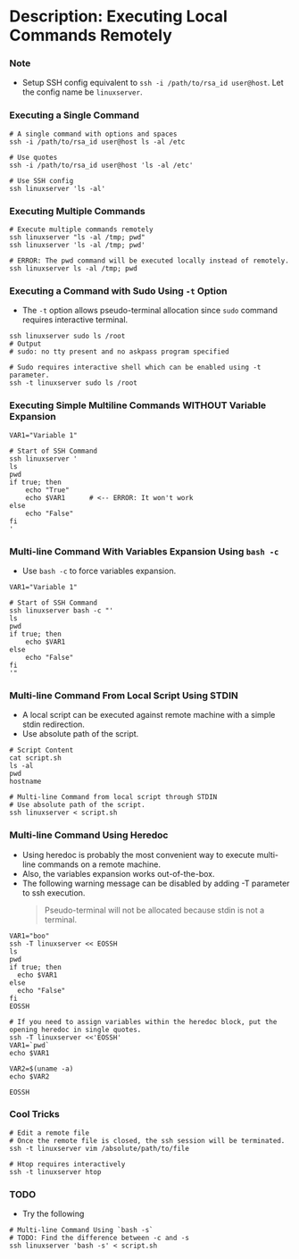 # Description: Executing Local Commands Remotely

### Note
* Setup SSH config equivalent to `ssh -i /path/to/rsa_id user@host`. Let the config name be `linuxserver`.

### Executing a Single Command
```
# A single command with options and spaces
ssh -i /path/to/rsa_id user@host ls -al /etc

# Use quotes
ssh -i /path/to/rsa_id user@host 'ls -al /etc'

# Use SSH config
ssh linuxserver 'ls -al'
```

### Executing Multiple Commands
``` 
# Execute multiple commands remotely 
ssh linuxserver "ls -al /tmp; pwd"
ssh linuxserver 'ls -al /tmp; pwd'

# ERROR: The pwd command will be executed locally instead of remotely.
ssh linuxserver ls -al /tmp; pwd
```

### Executing a Command with Sudo Using `-t` Option
* The `-t` option allows pseudo-terminal allocation since `sudo` command requires interactive terminal.
```
ssh linuxserver sudo ls /root
# Output
# sudo: no tty present and no askpass program specified

# Sudo requires interactive shell which can be enabled using -t parameter.
ssh -t linuxserver sudo ls /root
```

### Executing Simple Multiline Commands WITHOUT Variable Expansion
``` 
VAR1="Variable 1"

# Start of SSH Command
ssh linuxserver '
ls
pwd
if true; then
    echo "True"
    echo $VAR1      # <-- ERROR: It won't work
else
    echo "False"
fi
'
```

### Multi-line Command With Variables Expansion Using `bash -c` 
* Use `bash -c` to force variables expansion.
``` 
VAR1="Variable 1"

# Start of SSH Command
ssh linuxserver bash -c "'
ls
pwd
if true; then
    echo $VAR1
else
    echo "False"
fi
'"
```

### Multi-line Command From Local Script Using STDIN
* A local script can be executed against remote machine with a simple stdin redirection.
* Use absolute path of the script.
``` 
# Script Content
cat script.sh
ls -al
pwd
hostname

# Multi-line Command from local script through STDIN
# Use absolute path of the script.
ssh linuxserver < script.sh
```

### Multi-line Command Using Heredoc
* Using heredoc is probably the most convenient way to execute multi-line commands on a remote machine. 
* Also, the variables expansion works out-of-the-box.
* The following warning message can be disabled by adding -T parameter to ssh execution.
    > Pseudo-terminal will not be allocated because stdin is not a terminal.

``` 
VAR1="boo"
ssh -T linuxserver << EOSSH
ls
pwd
if true; then
  echo $VAR1
else
  echo "False"
fi
EOSSH

# If you need to assign variables within the heredoc block, put the opening heredoc in single quotes.
ssh -T linuxserver <<'EOSSH'
VAR1=`pwd`
echo $VAR1

VAR2=$(uname -a)
echo $VAR2

EOSSH
```

### Cool Tricks
``` 
# Edit a remote file
# Once the remote file is closed, the ssh session will be terminated.
ssh -t linuxserver vim /absolute/path/to/file

# Htop requires interactively
ssh -t linuxserver htop
```

### TODO
* Try the following
``` 
# Multi-line Command Using `bash -s`
# TODO: Find the difference between -c and -s 
ssh linuxserver 'bash -s' < script.sh
```
